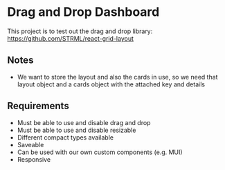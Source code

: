 # Drag and Drop Dashboard

This project is to test out the drag and drop library: https://github.com/STRML/react-grid-layout

## Notes

- We want to store the layout and also the cards in use, so we need that layout object and a cards object with the attached key and details

## Requirements

- Must be able to use and disable drag and drop
- Must be able to use and disable resizable
- Different compact types available
- Saveable
- Can be used with our own custom components (e.g. MUI)
- Responsive
